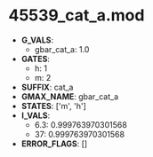# 45539_cat_a.mod

- **G_VALS**:
  - gbar_cat_a: 1.0
- **GATES**:
  - h: 1
  - m: 2
- **SUFFIX**: cat_a
- **GMAX_NAME**: gbar_cat_a
- **STATES**: ['m', 'h']
- **I_VALS**:
  - 6.3: 0.999763970301568
  - 37: 0.999763970301568
- **ERROR_FLAGS**: []
